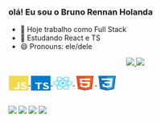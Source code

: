 ### olá! Eu sou o Bruno Rennan Holanda

- 🔭 Hoje trabalho como Full Stack
- 🌱 Estudando React e TS
- 😄 Pronouns: ele/dele

<div align="center">
  <a href="https://github.com/RennanHolanda">
  <img height="180em" src="https://github-readme-stats.vercel.app/api?username=RennanHolanda&show_icons=true&theme=onedark&include_all_commits=true&count_private=true"/>
  <img height="180em" src="https://github-readme-stats.vercel.app/api/top-langs/?username=RennanHolanda&layout=compact&langs_count=7&theme=onedark"/>
</div>
  
  <div style="display: inline_block"><br>
  <img align="center" alt="Rennan-Js" height="30" width="40" src="https://raw.githubusercontent.com/devicons/devicon/master/icons/javascript/javascript-plain.svg">
  <img align="center" alt="Rennan-Ts" height="30" width="40" src="https://raw.githubusercontent.com/devicons/devicon/master/icons/typescript/typescript-plain.svg">
  <img align="center" alt="Rennan-React" height="30" width="40" src="https://raw.githubusercontent.com/devicons/devicon/master/icons/react/react-original.svg">
  <img align="center" alt="Rennan-HTML" height="30" width="40" src="https://raw.githubusercontent.com/devicons/devicon/master/icons/html5/html5-original.svg">
  <img align="center" alt="Rennan-CSS" height="30" width="40" src="https://raw.githubusercontent.com/devicons/devicon/master/icons/css3/css3-original.svg">
  
  ##
    
<div>
  <a href="https://instagram.com/rennanholanda" target="_blank"><img src="https://img.shields.io/badge/-Instagram-%23E4405F?style=for-the-badge&logo=instagram&logoColor=white" target="_blank"></a>
 <a href="https://discord.gg/evZJuAnK" target="_blank"><img src="https://img.shields.io/badge/Discord-7289DA?style=for-the-badge&logo=discord&logoColor=white" target="_blank"></a> 
  <a href = "mailto:bruno_rennan@hotmail.com"><img src="	https://img.shields.io/badge/Microsoft_Outlook-0078D4?style=for-the-badge&logo=microsoft-outlook&logoColor=white" target="_blank"></a>
  <a href="https://www.linkedin.com/in/rennanholanda/" target="_blank"><img src="https://img.shields.io/badge/-LinkedIn-%230077B5?style=for-the-badge&logo=linkedin&logoColor=white" target="_blank"></a> 
</div>
 
